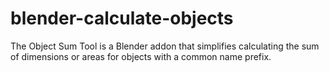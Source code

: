 # blender-calculate-objects
The Object Sum Tool is a Blender addon that simplifies calculating the sum of dimensions or areas for objects with a common name prefix.
